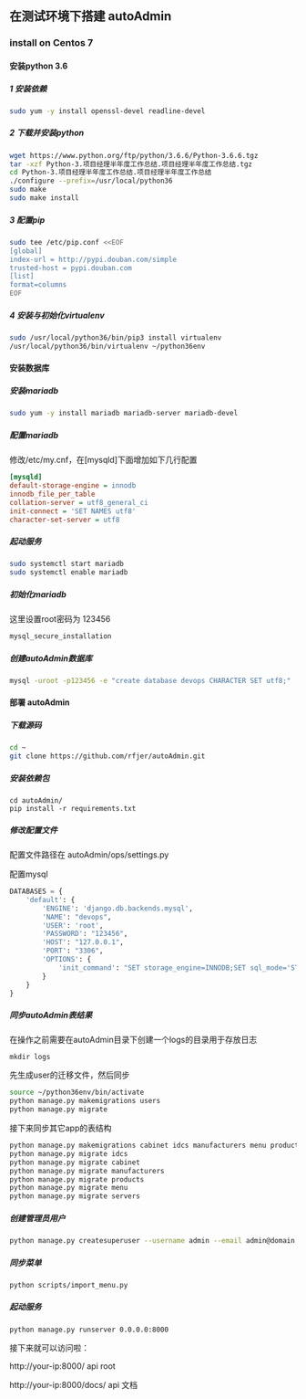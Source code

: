 ## 在测试环境下搭建 autoAdmin

### install on Centos 7

#### 安装python 3.6

##### 1 安装依赖

```bash
sudo yum -y install openssl-devel readline-devel 
```



##### 2 下载并安装python

```bash
wget https://www.python.org/ftp/python/3.6.6/Python-3.6.6.tgz
tar -xzf Python-3.项目经理半年度工作总结.项目经理半年度工作总结.tgz 
cd Python-3.项目经理半年度工作总结.项目经理半年度工作总结
./configure --prefix=/usr/local/python36
sudo make
sudo make install
```



##### 3 配置pip

```bash
sudo tee /etc/pip.conf <<EOF
[global]
index-url = http://pypi.douban.com/simple
trusted-host = pypi.douban.com
[list]
format=columns
EOF
```



##### 4 安装与初始化virtualenv

```bash
sudo /usr/local/python36/bin/pip3 install virtualenv
/usr/local/python36/bin/virtualenv ~/python36env
```



#### 安装数据库

##### 安装mariadb

```bash
sudo yum -y install mariadb mariadb-server mariadb-devel
```



##### 配置mariadb

修改/etc/my.cnf，在[mysqld]下面增加如下几行配置

```ini
[mysqld]
default-storage-engine = innodb
innodb_file_per_table           
collation-server = utf8_general_ci
init-connect = 'SET NAMES utf8'
character-set-server = utf8
```



##### 起动服务

```bash
sudo systemctl start mariadb
sudo systemctl enable mariadb
```



##### 初始化mariadb

这里设置root密码为 123456

```bash
mysql_secure_installation
```



##### 创建autoAdmin数据库

```bash
mysql -uroot -p123456 -e "create database devops CHARACTER SET utf8;"
```





#### 部署 autoAdmin

##### 下载源码

```bash
cd ~
git clone https://github.com/rfjer/autoAdmin.git
```



##### 安装依赖包

```
cd autoAdmin/
pip install -r requirements.txt 
```



##### 修改配置文件

配置文件路径在 autoAdmin/ops/settings.py 



配置mysql

```python
DATABASES = {
    'default': {
        'ENGINE': 'django.db.backends.mysql',
        'NAME': "devops",
        'USER': 'root',
        'PASSWORD': "123456",
        'HOST': "127.0.0.1",
        'PORT': "3306",
        'OPTIONS': {
            'init_command': "SET storage_engine=INNODB;SET sql_mode='STRICT_TRANS_TABLES'"
        }
    }
}
```



##### 同步autoAdmin表结果

在操作之前需要在autoAdmin目录下创建一个logs的目录用于存放日志

```
mkdir logs
```



先生成user的迁移文件，然后同步

```bash
source ~/python36env/bin/activate
python manage.py makemigrations users
python manage.py migrate
```



接下来同步其它app的表结构

```bash
python manage.py makemigrations cabinet idcs manufacturers menu products servers 
python manage.py migrate idcs
python manage.py migrate cabinet
python manage.py migrate manufacturers
python manage.py migrate products
python manage.py migrate menu
python manage.py migrate servers
```


##### 创建管理员用户
```bash
python manage.py createsuperuser --username admin --email admin@domain.com
```



##### 同步菜单

```bash
python scripts/import_menu.py
```



##### 起动服务

```
python manage.py runserver 0.0.0.0:8000
```



接下来就可以访问啦： 

http://your-ip:8000/    api root

http://your-ip:8000/docs/   api 文档



